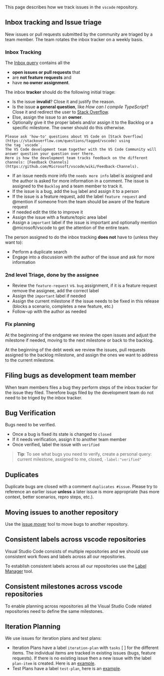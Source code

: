 This page describes how we track issues in the `vscode` repository.

## Inbox tracking and Issue triage
New issues or pull requests submitted by the community are triaged by a team member. The team rotates the inbox tracker on a weekly basis.

### Inbox Tracking

The [Inbox query](https://github.com/Microsoft/vscode/issues?utf8=%E2%9C%93&q=is%3Aopen+no%3Aassignee+-label%3Afeature-request+) contains all the
- **open issues or pull requests** that
- are **not feature requests** and
- have **no owner assignment**.

The inbox **tracker** should do the following initial triage:
- Is the issue **invalid**? Close it and justify the reason.
- Is the issue **a general question**, like *How can I compile TypeScript*? Close it and redirect the user to [Stack Overflow](http://stackoverflow.com/questions/tagged/vscode).
- Else, assign the issue to an **owner**.
- Optionally give it the proper labels and/or assign it to the Backlog or a specific milestone. The owner should do this otherwise.
```
Please ask 'how-to' questions about VS Code on [Stack Overflow](https://stackoverflow.com/questions/tagged/vscode) using
the tag `vscode`.
The VS Code development team together with the VS Code Community will answer question your question over there. 
Here is how the development team tracks feedback on the different channels: [Feedback Channels](https://github.com/Microsoft/vscode/wiki/Feedback-Channels).
```
- If an issue needs more info the `needs more info` label is assigned and the author is asked for more information in a comment. The issue is assigned to the `Backlog` and a team member to track it.
- If the issue is a bug, add the `bug` label and assign it to a person
- If the issue is a feature request, add the label `feature request` and @mention if someone from the team should be aware of the feature request
- If needed edit the title to improve it
- Assign the issue with a feature/topic area label
- Assign a `important` label if the issue is important and optionally mention @microsoft/vscode to get the attention of the entire team.

The person assigned to do the inbox tracking **does not** have to (unless they want to):
- Perform a duplicate search
- Engage into a discussion with the author of the issue and ask for more information

### 2nd level Triage, done by the assignee
- Review the `feature-request` vs. `bug` assignment, if it is a feature request remove the assignee, add the correct label
- Assign the `important` label if needed
- Assign the current milestone if the issue needs to be fixed in this release (blocks a scenario, completes a new feature, etc.) 
- Follow-up with the author as needed

### Fix planning
At the beginning of the endgame we review the open issues and adjust the milestone if needed, moving to the next milestone or back to the backlog.

At the beginning of the debt week we review the issues, pull requests assigned to the backlog milestone, and assign the ones we want to address to the current milestone.

## Filing bugs as development team member
When team members files a bug they perform steps of the inbox tracker for the issue they filed. Therefore bugs filed by the development team do not need to be triged by the inbox tracker.
 
## Bug Verification
Bugs need to be verified. 
- Once a bug is fixed its state is changed to `closed` 
- If it needs verification, assign it to another team member
- Once verified, label the issue with `verified`

> **Tip**: To see what bugs you need to verify, create a personal query: current milestone, assigned to me, closed, `-label:"verified"`

## Duplicates
Duplicate bugs are closed with a comment `duplicates #issue`. Please try to reference an earlier issue **unless** a later issue is more appropriate (has more context, better scenarios, repro steps, etc.).

## Moving issues to another repository
Use the [issue mover](https://github-issue-mover.appspot.com/) tool to move bugs to another repository.

## Consistent labels across vscode repositories

Visual Studio Code consists of multiple repositories and we should use consistent work flows and labels across all our repositories.

To establish consistent labels across all our repositories use the [Label Manager](http://www.dorukdestan.com/github-label-manager/) tool.

## Consistent milestones across vscode repositories

To enable planning across repositories all the Visual Studio Code related repositories need to define the same milestones.

## Iteration Planning
We use issues for iteration plans and test plans:
- Iteration Plans have a label `iteration-plan` with `tasks` [ ] for the different items. The individual items are tracked in existing issues (bugs, feature requests). If there is no existing issue then a new issue with the label `plan-item` is created. Here is an [example](https://github.com/Microsoft/vscode/issues/917).
- Test Plans have a label `test-plan`, here is an [example](https://github.com/Microsoft/vscode/issues/1096).